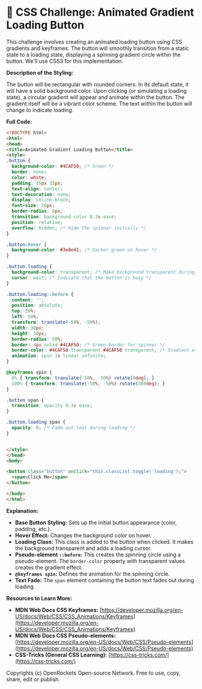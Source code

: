 # 🐞 CSS Challenge:  Animated Gradient Loading Button


This challenge involves creating an animated loading button using CSS gradients and keyframes. The button will smoothly transition from a static state to a loading state, displaying a spinning gradient circle within the button.  We'll use CSS3 for this implementation.

**Description of the Styling:**

The button will be rectangular with rounded corners. In its default state, it will have a solid background color.  Upon clicking (or simulating a loading state), a circular gradient will appear and animate within the button.  The gradient itself will be a vibrant color scheme.  The text within the button will change to indicate loading.

**Full Code:**

```html
<!DOCTYPE html>
<html>
<head>
<title>Animated Gradient Loading Button</title>
<style>
.button {
  background-color: #4CAF50; /* Green */
  border: none;
  color: white;
  padding: 15px 32px;
  text-align: center;
  text-decoration: none;
  display: inline-block;
  font-size: 16px;
  border-radius: 8px;
  transition: background-color 0.3s ease;
  position: relative;
  overflow: hidden; /* Hide the spinner initially */
}

.button:hover {
  background-color: #3e8e41; /* Darker green on hover */
}

.button.loading {
  background-color: transparent; /* Make background transparent during loading */
  cursor: wait; /* Indicate that the button is busy */
}

.button.loading::before {
  content: '';
  position: absolute;
  top: 50%;
  left: 50%;
  transform: translate(-50%, -50%);
  width: 30px;
  height: 30px;
  border-radius: 50%;
  border: 4px solid #4CAF50; /* Green border for spinner */
  border-color: #4CAF50 transparent #4CAF50 transparent; /* Gradient effect */
  animation: spin 1s linear infinite;
}

@keyframes spin {
  0% { transform: translate(-50%, -50%) rotate(0deg); }
  100% { transform: translate(-50%, -50%) rotate(360deg); }
}

.button span {
  transition: opacity 0.3s ease;
}

.button.loading span {
  opacity: 0; /* Fade out text during loading */
}


</style>
</head>
<body>

<button class="button" onclick="this.classList.toggle('loading');">
  <span>Click Me</span>
</button>

</body>
</html>
```

**Explanation:**

* **Base Button Styling:**  Sets up the initial button appearance (color, padding, etc.).
* **Hover Effect:** Changes the background color on hover.
* **Loading Class:**  This class is added to the button when clicked. It makes the background transparent and adds a loading cursor.
* **Pseudo-element `::before`:** This creates the spinning circle using a pseudo-element. The `border-color` property with transparent values creates the gradient effect.
* **`@keyframes spin`:** Defines the animation for the spinning circle.
* **Text Fade:** The `span` element containing the button text fades out during loading.

**Resources to Learn More:**

* **MDN Web Docs CSS Keyframes:** [https://developer.mozilla.org/en-US/docs/Web/CSS/CSS_Animations/Keyframes](https://developer.mozilla.org/en-US/docs/Web/CSS/CSS_Animations/Keyframes)
* **MDN Web Docs CSS Pseudo-elements:** [https://developer.mozilla.org/en-US/docs/Web/CSS/Pseudo-elements](https://developer.mozilla.org/en-US/docs/Web/CSS/Pseudo-elements)
* **CSS-Tricks (General CSS Learning):** [https://css-tricks.com/](https://css-tricks.com/)


Copyrights (c) OpenRockets Open-source Network. Free to use, copy, share, edit or publish.

